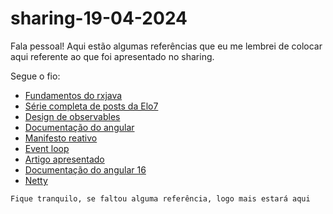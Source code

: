 # sharing-19-04-2024

Fala pessoal! Aqui estão algumas referências que eu me lembrei de colocar aqui referente ao que foi apresentado no sharing.

Segue o fio:

- [Fundamentos do rxjava](https://medium.com/@gabrieldemattosleon/fundamentals-of-rxjava-with-kotlin-for-absolute-beginners-3d811350b701)
- [Série completa de posts da Elo7](https://blog.elo7.dev/programacao-reativa)
- [Design de observables](https://luukgruijs.medium.com/understanding-hot-vs-cold-observables-62d04cf92e03)
- [Documentação do angular](https://angular.io/guide)
- [Manifesto reativo](https://www.reactivemanifesto.org/)
- [Event loop](https://developer.mozilla.org/en-US/docs/Web/JavaScript/Event_loop)
- [Artigo apresentado](https://www.researchgate.net/publication/43611055_Real_Time_Programming_Special_Purpose_or_General_Purpose_Languages)
- [Documentação do angular 16](https://v16.angular.io/guide/)
- [Netty](https://netty.io/)

`Fique tranquilo, se faltou alguma referência, logo mais estará aqui`
